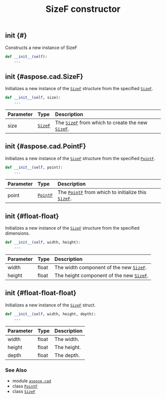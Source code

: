 ﻿---
title: SizeF constructor
second_title: Aspose.CAD for Python via .NET API References
description: 
type: docs
weight: 10
url: /python-net/aspose.cad/sizef/__init__/
is_root: false
---

## __init__ {#}

Constructs a new instance of SizeF



```python
def __init__(self):
    ...
```




## __init__ {#aspose.cad.SizeF}

Initializes a new instance of the [`SizeF`](/cad/python-net/aspose.cad/sizef) structure from the specified [`SizeF`](/cad/python-net/aspose.cad/sizef).



```python
def __init__(self, size):
    ...
```


| Parameter | Type | Description |
| :- | :- | :- |
| size | [`SizeF`](/cad/python-net/aspose.cad/sizef) | The [`SizeF`](/cad/python-net/aspose.cad/sizef) from which to create the new [`SizeF`](/cad/python-net/aspose.cad/sizef). |


## __init__ {#aspose.cad.PointF}

Initializes a new instance of the [`SizeF`](/cad/python-net/aspose.cad/sizef) structure from the specified [`PointF`](/cad/python-net/aspose.cad/pointf).



```python
def __init__(self, point):
    ...
```


| Parameter | Type | Description |
| :- | :- | :- |
| point | [`PointF`](/cad/python-net/aspose.cad/pointf) | The [`PointF`](/cad/python-net/aspose.cad/pointf) from which to initialize this [`SizeF`](/cad/python-net/aspose.cad/sizef). |


## __init__ {#float-float}

Initializes a new instance of the [`SizeF`](/cad/python-net/aspose.cad/sizef) structure from the specified dimensions.



```python
def __init__(self, width, height):
    ...
```


| Parameter | Type | Description |
| :- | :- | :- |
| width | float | The width component of the new [`SizeF`](/cad/python-net/aspose.cad/sizef). |
| height | float | The height component of the new [`SizeF`](/cad/python-net/aspose.cad/sizef). |


## __init__ {#float-float-float}

Initializes a new instance of the [`SizeF`](/cad/python-net/aspose.cad/sizef) struct.



```python
def __init__(self, width, height, depth):
    ...
```


| Parameter | Type | Description |
| :- | :- | :- |
| width | float | The width. |
| height | float | The height. |
| depth | float | The depth. |



### See Also
* module [`aspose.cad`](../../)
* class [`PointF`](/cad/python-net/aspose.cad/pointf)
* class [`SizeF`](/cad/python-net/aspose.cad/sizef)
